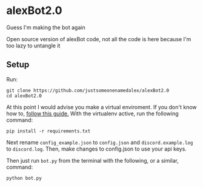# alexBot2.0
Guess I'm making the bot again

Open source version of alexBot code, not all the code is here because I'm too lazy to untangle it

## Setup
Run:
```
git clone https://github.com/justsomeonenamedalex/alexBot2.0
cd alexBot2.0
```
At this point I would advise you make a virtual enviroment. If you don't know how to, [follow this guide.](https://docs.python-guide.org/dev/virtualenvs/#lower-level-virtualenv)
With the virtualenv active, run the following command:
```
pip install -r requirements.txt
```

Next rename `config_example.json` to `config.json` and `discord.example.log` to `discord.log`. Then, make changes to config.json to use your api keys.

Then just run `bot.py` from the terminal with the following, or a similar, command:
```
python bot.py
```

